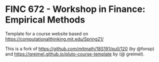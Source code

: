 # FINC 672 - Workshop in Finance: Empirical Methods

Template for a course website based on https://computationalthinking.mit.edu/Spring21/

This is a fork of https://github.com/mitmath/18S191/pull/120 (by @fonsp) and
https://greimel.github.io/pluto-course-template by (@ greimel).

